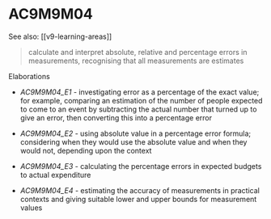 
# AC9M9M04 

See also: [[v9-learning-areas]]

> calculate and interpret absolute, relative and percentage errors in measurements, recognising that all measurements are estimates

Elaborations


- _AC9M9M04_E1_ - investigating error as a percentage of the exact value; for example, comparing an estimation of the number of people expected to come to an event by subtracting the actual number that turned up to give an error, then converting this into a percentage error

- _AC9M9M04_E2_ - using absolute value in a percentage error formula; considering when they would use the absolute value and when they would not, depending upon the context

- _AC9M9M04_E3_ - calculating the percentage errors in expected budgets to actual expenditure

- _AC9M9M04_E4_ - estimating the accuracy of measurements in practical contexts and giving suitable lower and upper bounds for measurement values
